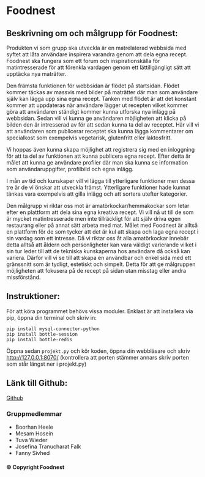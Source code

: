 # Foodnest

## Beskrivning om och målgrupp för Foodnest:

Produkten vi som grupp ska utveckla är en matrelaterad webbsida med syftet att låta användare inspirera varandra genom att dela egna recept. Foodnest ska fungera som ett forum och inspirationskälla för matintresserade för att förenkla vardagen genom ett lättillgängligt sätt att upptäcka nya maträtter.

Den främsta funktionen för webbsidan är flödet på startsidan. Flödet kommer täckas av massvis med bilder på maträtter där man som användare själv kan lägga upp sina egna recept. Tanken med flödet är att det konstant kommer att uppdateras när användare lägger ut recepten vilket kommer göra att användaren ständigt kommer kunna utforska nya inlägg på webbsidan. Sedan vill vi kunna ge användaren möjligheten att klicka på bilden den är intresserad av för att sedan kunna ta del av receptet. Här vill vi att användaren som publicerar receptet ska kunna lägga kommentarer om specialkost som exempelvis vegetarisk, glutenfritt eller laktosfritt.

Vi hoppas även kunna skapa möjlighet att registrera sig med en inloggning för att ta del av funktionen att kunna publicera egna recept. Efter detta är målet att kunna ge användare profiler där man ska kunna se information som användaruppgifter, profilbild och egna inlägg.

I mån av tid och kunskaper vill vi lägga till ytterligare funktioner men dessa tre är de vi önskar att utveckla främst. Ytterligare funktioner hade kunnat tänkas vara exempelvis att gilla inlägg och att sortera utefter kategorier.

Den målgrupp vi riktar oss mot är amatörkockar/hemmakockar som letar efter en plattform att dela sina egna kreativa recept. Vi vill nå ut till de som är mycket matintresserade men inte tillräckligt för att själv driva egen restaurang eller på annat sätt arbeta med mat. Målet med Foodnest är alltså en plattform för de som tycker att det är kul att skapa och laga egna recept i sin vardag som ett intresse. Då vi riktar oss åt alla amatörkockar innebär detta alltså att åldern och personligheter kan vara väldigt varierande vilket i sin tur leder till att de tekniska kunskaperna hos användare då också kan variera. Därför vill vi se till att skapa en användbar och enkel sida med ett gränssnitt som är tydligt, estetiskt och simpelt. Detta för att ge målgruppen möjligheten att fokusera på de recept på sidan utan misstag eller andra missförstånd.

## Instruktioner:
För att köra programmet behövs vissa moduler. Enklast är att installera via pip, öppna din terminal och skriv in:
```
pip install mysql-connector-python
pip install bottle-session
pip install bottle-redis
```
Öppna sedan ```projekt.py``` och kör koden, öppna din webbläsare och skriv http://127.0.0.1:8070/ (kontrollera att porten stämmer annars skriv porten som står längst ner i projekt.py)

## Länk till Github:
[Github](https://github.com/Mesam97/Foodnest.git)

### Gruppmedlemmar

- Boorhan Heele
- Mesam Hosein
- Tuva Wieder 
- Josefina Tranucharat Falk
- Fanny Sivhed 

#### © Copyright Foodnest

